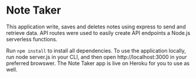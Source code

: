 # Note Taker

This application write, saves and deletes notes using express to send and retrieve data. API routes were used to easily create API endpoints a Node.js serverless functions.

Run `npm install` to install all dependencies. To use the application locally, run node server.js in your CLI, and then open http://localhost:3000 in your preferred browswer. The Note Taker app is live on Heroku for you to use as well.
